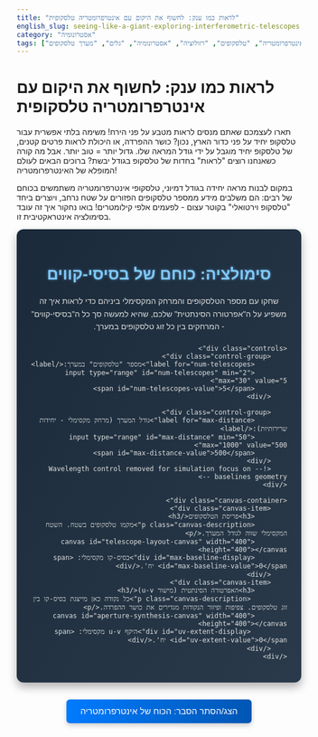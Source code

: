 ```yaml
---
title: "לראות כמו ענק: לחשוף את היקום עם אינטרפרומטריה טלסקופית"
english_slug: seeing-like-a-giant-exploring-interferometric-telescopes
category: "אסטרונומיה"
tags: ["אינטרפרומטריה", "טלסקופים", "רזולוציה", "אסטרונומיה", "גלים", "מערך טלסקופים", "UV plane"]
---
```

# לראות כמו ענק: לחשוף את היקום עם אינטרפרומטריה טלסקופית

תארו לעצמכם שאתם מנסים לראות מטבע על פני הירח! משימה בלתי אפשרית עבור טלסקופ יחיד על פני כדור הארץ, נכון? כושר ההפרדה, או היכולת לראות פרטים קטנים, של טלסקופ יחיד מוגבל על ידי גודל המראה שלו. גדול יותר = טוב יותר. אבל מה קורה כשאנחנו רוצים "לראות" בחדות של טלסקופ בגודל יבשת? ברוכים הבאים לעולם המופלא של האינטרפרומטריה!

במקום לבנות מראה יחידה בגודל דמיוני, טלסקופי אינטרפרומטריה משתמשים בכוחם של רבים: הם משלבים מידע ממספר טלסקופים הפזורים על שטח נרחב, ויוצרים ביחד "טלסקופ וירטואלי" בקוטר עצום - לפעמים אלפי קילומטרים! בואו נחקור איך זה עובד בסימולציה אינטראקטיבית זו.

<div id="interferometry-app" dir="rtl">
    <h2>סימולציה: כוחם של בסיסי-קווים</h2>
    <p>שחקו עם מספר הטלסקופים והמרחק המקסימלי ביניהם כדי לראות איך זה משפיע על ה"אפרטורה הסינתטית" שלכם, שהיא למעשה סך כל ה"בסיסי-קווים" - המרחקים בין כל זוג טלסקופים במערך.</p>

    <div class="controls">
        <div class="control-group">
            <label for="num-telescopes">מספר "טלסקופים" במערך:</label>
            <input type="range" id="num-telescopes" min="2" max="30" value="5">
            <span id="num-telescopes-value">5</span>
        </div>

        <div class="control-group">
            <label for="max-distance">גודל המערך (מרחק מקסימלי - יחידות שרירותיות):</label>
            <input type="range" id="max-distance" min="50" max="1000" value="500">
            <span id="max-distance-value">500</span>
        </div>
        <!-- Wavelength control removed for simulation focus on baselines geometry -->
    </div>

    <div class="canvas-container">
        <div class="canvas-item">
            <h3>פריסת הטלסקופים</h3>
            <p class="canvas-description">מקמו טלסקופים בשטח. השטח המקסימלי שווה לגודל המערך.</p>
            <canvas id="telescope-layout-canvas" width="400" height="400"></canvas>
            <div id="max-baseline-display">בסיס-קו מקסימלי: <span id="max-baseline-value">0</span> יח'.</div>
        </div>
        <div class="canvas-item">
            <h3>האפרטורה הסינתטית (מישור u-v)</h3>
             <p class="canvas-description">כל נקודה כאן מייצגת בסיס-קו בין זוג טלסקופים. צפיפות ופיזור הנקודות מגדירים את כושר ההפרדה.</p>
            <canvas id="aperture-synthesis-canvas" width="400" height="400"></canvas>
             <div id="uv-extent-display">היקף u-v מקסימלי: <span id="uv-extent-value">0</span> יח'.</div>
        </div>
    </div>
</div>

<style>
/* כללי */
#interferometry-app {
    font-family: 'Arial', sans-serif; /* Use a common, clean font */
    padding: 25px;
    background: linear-gradient(to bottom right, #1a2a3a, #2a3a4a); /* Subtle dark gradient */
    border-radius: 12px;
    margin-bottom: 30px;
    text-align: right;
    color: #e0e0e0; /* Light grey text */
    box-shadow: 0 8px 16px rgba(0, 0, 0, 0.3); /* Deeper shadow */
}

#interferometry-app h2 {
    text-align: center;
    color: #7fc9ff; /* Bright blue for headings */
    margin-bottom: 20px;
    font-size: 2em; /* Larger heading */
    text-shadow: 0 0 5px rgba(127, 201, 255, 0.5); /* Subtle glow */
}

#interferometry-app h3 {
    text-align: center;
    color: #b3e0ff; /* Lighter blue */
    margin-bottom: 10px;
    font-size: 1.5em;
}

#interferometry-app p {
    text-align: center;
    margin-bottom: 20px;
    line-height: 1.6;
}

.canvas-description {
    font-size: 0.9em;
    color: #c0c0c0; /* Slightly darker grey */
    margin-top: -10px; /* Pull closer to heading */
    min-height: 30px; /* Reserve space */
}


/* Controls Styling */
.controls {
    display: flex;
    flex-direction: column;
    gap: 20px; /* Increased gap */
    margin-bottom: 30px;
    align-items: center; /* Center controls group */
    background-color: #253545; /* Darker background for controls */
    padding: 20px;
    border-radius: 8px;
    width: 80%; /* Limit width */
    max-width: 600px; /* Max width */
    margin-left: auto; /* Center the block */
    margin-right: auto;
    box-shadow: inset 0 2px 5px rgba(0, 0, 0, 0.2); /* Inner shadow */
}

.control-group {
     display: flex;
     flex-direction: row; /* Arrange label and input horizontally */
     align-items: center;
     justify-content: space-between; /* Space out label and input */
     width: 100%; /* Take full width of controls container */
}

.controls label {
    font-weight: bold;
    color: #e0e0e0;
    flex-grow: 1; /* Allow label to take space */
    text-align: right; /* Align label right */
    margin-left: 15px; /* Space after label */
    min-width: 150px; /* Ensure labels have enough space */
}

.controls input[type="range"] {
    width: 50%; /* Control slider width */
    direction: ltr;
    -webkit-appearance: none; /* Hide default slider */
    appearance: none;
    height: 8px;
    background: #556778; /* Slider track color */
    outline: none;
    opacity: 0.9;
    transition: opacity .2s;
    border-radius: 4px;
}

.controls input[type="range"]:hover {
    opacity: 1;
}

.controls input[type="range"]::-webkit-slider-thumb {
    -webkit-appearance: none;
    appearance: none;
    width: 20px;
    height: 20px;
    background: #7fc9ff; /* Slider thumb color */
    cursor: pointer;
    border-radius: 50%;
    box-shadow: 0 2px 5px rgba(0, 0, 0, 0.2);
}

.controls input[type="range"]::-moz-range-thumb {
    width: 20px;
    height: 20px;
    background: #7fc9ff;
    cursor: pointer;
    border-radius: 50%;
    box-shadow: 0 2px 5px rgba(0, 0, 0, 0.2);
}


.controls span {
    min-width: 40px; /* Ensure value has enough space */
    display: inline-block;
    text-align: left;
    color: #b3e0ff;
    font-weight: bold;
}


/* Canvas Container & Items */
.canvas-container {
    display: flex;
    flex-wrap: wrap; /* Allow wrapping on smaller screens */
    justify-content: center;
    gap: 30px; /* Increased gap between canvases */
}

.canvas-item {
    text-align: center;
    background-color: #253545; /* Darker background for canvas items */
    padding: 20px;
    border-radius: 10px;
    box-shadow: 0 4px 8px rgba(0, 0, 0, 0.2); /* Subtle shadow */
    min-width: 300px;
    flex-grow: 1; /* Allow items to grow */
    max-width: 450px; /* Max width for larger screens */
    display: flex; /* Use flex to arrange contents */
    flex-direction: column;
    align-items: center;
}


canvas {
    border: 1px solid #556778; /* Border color matching slider track */
    background-color: #1a2a3a; /* Very dark background for canvas */
    margin-bottom: 15px;
    border-radius: 6px;
}

#max-baseline-display, #uv-extent-display {
    font-size: 0.9em;
    color: #c0c0c0;
    margin-top: 5px;
}

#max-baseline-value, #uv-extent-value {
    font-weight: bold;
    color: #b3e0ff;
}


/* Explanation Toggle Button */
button#toggle-explanation {
    display: block;
    margin: 30px auto; /* Center button */
    padding: 12px 25px; /* Larger padding */
    font-size: 1.1em;
    cursor: pointer;
    background: linear-gradient(to right, #007bff, #0056b3); /* Blue gradient */
    color: white;
    border: none;
    border-radius: 6px;
    transition: all 0.3s ease; /* Smooth transition for hover */
    box-shadow: 0 4px 8px rgba(0, 0, 0, 0.2);
}

button#toggle-explanation:hover {
    background: linear-gradient(to right, #0056b3, #003d82);
    box-shadow: 0 6px 12px rgba(0, 0, 0, 0.3);
    transform: translateY(-2px); /* Slight lift effect */
}

button#toggle-explanation:active {
    transform: translateY(0); /* Press effect */
    box-shadow: 0 2px 4px rgba(0, 0, 0, 0.2);
}

/* Explanation Block */
#explanation {
    display: none; /* Initially hidden */
    margin-top: 20px;
    padding: 25px;
    background-color: #253545; /* Matching controls background */
    border-right: 5px solid #7fc9ff; /* Blue border on the right for RTL */
    border-radius: 8px;
    color: #e0e0e0;
    line-height: 1.7; /* Increased line height */
    box-shadow: 0 4px 8px rgba(0, 0, 0, 0.2);
    text-align: right; /* Ensure text is right aligned */
}

#explanation h2 {
    color: #7fc9ff; /* Matching heading color */
    margin-top: 0;
    margin-bottom: 15px;
    font-size: 1.8em;
    text-align: right; /* Align explanation heading right */
    text-shadow: none; /* Remove glow from explanation heading */
}

#explanation p {
    margin-bottom: 18px; /* Increased spacing */
    text-align: right; /* Ensure text is right aligned */
}

#explanation ul {
    margin-bottom: 18px;
    padding-right: 20px; /* Add padding for bullets */
    list-style: disc outside; /* Use discs, outside the padding */
    text-align: right; /* Ensure list is right aligned */
}

#explanation li {
    margin-bottom: 10px;
    text-align: right; /* Ensure list items are right aligned */
}

/* Responsive adjustments */
@media (max-width: 768px) {
    .controls {
        width: 95%;
        padding: 15px;
        gap: 15px;
    }
    .control-group {
        flex-direction: column; /* Stack label and input vertically */
        align-items: flex-end; /* Align items to the right */
    }
     .controls label {
         width: 100%; /* Label takes full width */
         text-align: right; /* Ensure label is right-aligned */
         margin-left: 0; /* Remove left margin */
         margin-bottom: 5px; /* Space below label */
    }
    .controls input[type="range"] {
        width: 95%; /* Slider takes more width */
    }
    .controls span {
         width: 100%;
         text-align: right; /* Align value right */
    }
    .canvas-container {
        flex-direction: column; /* Stack canvases vertically */
        gap: 20px;
    }
    .canvas-item {
        padding: 15px;
    }
    canvas {
        width: 100%; /* Canvases take full width */
        height: auto; /* Height adjusts */
    }
}

</style>

<button id="toggle-explanation">הצג/הסתר הסבר: הכוח של אינטרפרומטריה</button>

<div id="explanation">
    <h2>הסבר: הכוח האדיר של אינטרפרומטריה טלסקופית</h2>

    <p>מדוע טלסקופים גדולים יותר רואים טוב יותר? התשובה טמונה בתופעת העקיפה (דיפרקציה). אור שמגיע ממקור רחוק יוצר תבנית עקיפה כשהוא עובר דרך צמצם (הפתח או המראה של הטלסקופ). ככל שהצמצם גדול יותר, תבנית העקיפה קטנה יותר, וזה אומר ששני אובייקטים קרובים בשמיים ייראו בנפרד ולא כמקור מטושטש אחד. כושר ההפרדה הטוב ביותר האפשרי לטלסקופ יחיד נתון על ידי יחס פשוט: אורך הגל הנצפה חלקי קוטר הטלסקופ.</p>

    <p>ככל שאנו צופים באורכי גל ארוכים יותר (כמו גלי רדיו) או רוצים לראות פרטים קטנים יותר (דורש רזולוציה גבוהה מאוד), היינו זקוקים לטלסקופים בקטרים בלתי נתפסים. בניית טלסקופים אופטיים יחידים מעבר לקוטר מסוים (כמו 8-10 מטרים) הופכת להיות מורכבת, יקרה וכמעט בלתי אפשרית הנדסית בגלל המשקל העצום והצורך לשמור על צורה מושלמת.</p>

    <p>כאן נכנסת לתמונה האינטרפרומטריה הטלסקופית - פתרון גאוני שמנצל את טבע הגלים של האור. במקום לאסוף אור במראה יחידה ענקית, מערך אינטרפרומטרי אוסף אור באמצעות מספר טלסקופים קטנים יותר המפוזרים על שטח גדול. האותות הנקלטים בכל טלסקופ נשלחים למעבד מרכזי.</p>

    <p>הקסם קורה כשהאותות משולבים. אור שמגיע ממקור רחוק מגיע לכל טלסקופ בזמנים שונים ועם הפרשי פאזה קטנים, בהתאם למיקום המדויק של כל טלסקופ במערך. כאשר משלבים את האותות הללו, הם יוצרים תבנית התאבכות - אזורים בהם הגלים מחזקים זה את זה (התאבכות בונה) ואזורים בהם הם מבטלים זה את זה (התאבכות הורסת). ניתוח מדוקדק של תבנית ההתאבכות הזו, המכונה "היכרות" (visibility), מאפשר לשחזר תמונה מפורטת של המקור האסטרונומי.</p>

    <p>התובנה המרכזית היא שכושר ההפרדה של מערך אינטרפרומטרי אינו נקבע על ידי גודל הטלסקופים הבודדים, אלא על ידי **המרחק המקסימלי בין שני טלסקופים כלשהם במערך**. מרחק זה נקרא "בסיס-קו" (baseline). ככל שהבסיס-קו המקסימלי גדול יותר, כך כושר ההפרדה של המערך גבוה יותר. למעשה, מערך אינטרפרומטרי עם בסיס-קו מקסימלי של 100 קילומטרים משיג רזולוציה השקולה לזו של טלסקופ יחיד עם מראה בקוטר 100 קילומטרים - זוהי ה"אפרטורה הסינתטית" (Synthetic Aperture) שראיתם בסימולציה.</p>

    <p>מישור ה-u-v בסימולציה מייצג למעשה את תבנית הדגימה של "האפרטורה הסינתטית" במרחב מסוים שקשור לתמונה אותה רוצים לשחזר. כל זוג טלסקופים במערך תורם נקודה (ובעצם שתי נקודות סימטריות) למישור זה, במיקום שנקבע על ידי וקטור הבסיס-קו ביניהם. ככל שיש יותר טלסקופים (יותר בסיסי-קווים, כלומר יותר נקודות במישור ה-u-v) וככל שהבסיסי-קווים ארוכים יותר (הנקודות מפוזרות רחוק יותר ממרכז מישור ה-u-v), כך תמונת האובייקט שתשוחזר תהיה מפורטת וחדה יותר. המערך "מכסה" את מישור ה-u-v ודוגם אותו בנקודות שונות.</p>

    <p>אינטרפרומטריה פתחה בפנינו צוהר ליקום ברזולוציות חסרות תקדים, במיוחד בתחומי הרדיו והאינפרה-אדום, שם אורכי הגל ארוכים יותר ומגבלת הדיפרקציה משמעותית יותר עבור טלסקופים יחידים. מערכים מפורסמים כמו ה-VLA, ה-VLTI, ו-ALMA מאפשרים לנו לחקור תופעות אסטרופיזיות בפירוט עוצר נשימה - מלידות כוכבים וכוכבי לכת, דרך גלקסיות רחוקות, ועד לאופק האירועים של חורים שחורים סופרמאסיביים (כמו במקרה של פרויקט ה-Event Horizon Telescope ששילב מערכי רדיו גלובליים ליצירת "טלסקופ" בגודל כדור הארץ).</p>
</div>


<script>
document.addEventListener('DOMContentLoaded', () => {
    const numTelescopesSlider = document.getElementById('num-telescopes');
    const numTelescopesValue = document.getElementById('num-telescopes-value');
    const maxDistanceSlider = document.getElementById('max-distance');
    const maxDistanceValue = document.getElementById('max-distance-value');
    const maxBaselineDisplay = document.getElementById('max-baseline-value');
    const uvExtentDisplay = document.getElementById('uv-extent-value');
    const layoutCanvas = document.getElementById('telescope-layout-canvas');
    const apertureCanvas = document.getElementById('aperture-synthesis-canvas');
    const toggleButton = document.getElementById('toggle-explanation');
    const explanationDiv = document.getElementById('explanation');

    const layoutCtx = layoutCanvas.getContext('2d');
    const apertureCtx = apertureCanvas.getContext('2d');

    let telescopes = [];
    const animationDuration = 300; // ms for simple animations

    function updateDisplayValues() {
        numTelescopesValue.textContent = numTelescopesSlider.value;
        maxDistanceValue.textContent = maxDistanceSlider.value;
    }

    function generateTelescopeLayout() {
        const num = parseInt(numTelescopesSlider.value);
        const maxDist = parseInt(maxDistanceSlider.value);
        telescopes = [];
        for (let i = 0; i < num; i++) {
            // Place telescopes randomly within a square area defined by maxDist
            // This gives a rectangular/square array capability, common in radio astronomy
            const x = (Math.random() * 2 - 1) * maxDist / 2; // Random x between -maxDist/2 and +maxDist/2
            const y = (Math.random() * 2 - 1) * maxDist / 2; // Random y between -maxDist/2 and +maxDist/2
            telescopes.push({ x: x, y: y });
        }
    }

     function findMaxBaseline() {
        let maxSqDist = 0;
        let tel1 = null;
        let tel2 = null;

        if (telescopes.length < 2) {
            return { distance: 0, tel1: null, tel2: null };
        }

        for (let i = 0; i < telescopes.length; i++) {
            for (let j = i + 1; j < telescopes.length; j++) {
                const dx = telescopes[i].x - telescopes[j].x;
                const dy = telescopes[i].y - telescopes[j].y;
                const sqDist = dx * dx + dy * dy;
                if (sqDist > maxSqDist) {
                    maxSqDist = sqDist;
                    tel1 = telescopes[i];
                    tel2 = telescopes[j];
                }
            }
        }
        return { distance: Math.sqrt(maxSqDist), tel1: tel1, tel2: tel2 };
    }


    function drawLayout(animationProgress = 1) {
        const canvasSize = layoutCanvas.width;
        const center = canvasSize / 2;
        const maxDist = parseInt(maxDistanceSlider.value);
        // Scale maxDist/2 (half the square side) to canvas edge
        const scale = (canvasSize / 2) / (maxDist / 2);

        layoutCtx.clearRect(0, 0, canvasSize, canvasSize);

        // Draw boundary square (optional, but good visualization of maxDist area)
        // layoutCtx.strokeStyle = '#444';
        // layoutCtx.strokeRect(center - maxDist/2 * scale, center - maxDist/2 * scale, maxDist * scale, maxDist * scale);


        // Draw center origin
        layoutCtx.fillStyle = '#888';
        layoutCtx.beginPath();
        layoutCtx.arc(center, center, 4, 0, Math.PI * 2);
        layoutCtx.fill();

         // Draw max baseline line
        const maxBaseline = findMaxBaseline();
        if (maxBaseline.tel1 && maxBaseline.tel2) {
            const x1 = center + maxBaseline.tel1.x * scale;
            const y1 = center + maxBaseline.tel1.y * scale;
            const x2 = center + maxBaseline.tel2.x * scale;
            const y2 = center + maxBaseline.tel2.y * scale;

            layoutCtx.strokeStyle = '#ff6666'; // Reddish for emphasis
            layoutCtx.lineWidth = 2;
            layoutCtx.beginPath();
            layoutCtx.moveTo(x1, y1);
            layoutCtx.lineTo(x2, y2);
            layoutCtx.stroke();

            // Update display value
            maxBaselineDisplay.textContent = maxBaseline.distance.toFixed(0); // Display integer value
        } else {
             maxBaselineDisplay.textContent = '0';
        }

        // Draw telescopes
        layoutCtx.fillStyle = '#7fc9ff'; // Blue color
        telescopes.forEach((tel, index) => {
             // Simple fade-in animation based on index and progress if needed,
             // For now, just draw based on current positions.
            layoutCtx.beginPath();
            // Scale and translate coordinates
            const drawX = center + tel.x * scale;
            const drawY = center + tel.y * scale;
            layoutCtx.arc(drawX, drawY, 6, 0, Math.PI * 2); // Slightly larger dots
            layoutCtx.fill();
        });
    }

    function drawApertureSynthesis(animationProgress = 1) {
        const canvasSize = apertureCanvas.width;
        const center = canvasSize / 2;
        const maxDist = parseInt(maxDistanceSlider.value);
        // The max baseline defines the max extent in the u-v plane
        const maxBaseline = findMaxBaseline().distance;
        // Scale the max baseline (max extent of u-v) to the canvas edge
        const uvScale = (canvasSize / 2) / maxBaseline;


        apertureCtx.clearRect(0, 0, canvasSize, canvasSize);

        // Draw center origin (represents baseline of telescope with itself - (0,0))
        apertureCtx.fillStyle = '#888';
        apertureCtx.beginPath();
        apertureCtx.arc(center, center, 4, 0, Math.PI * 2); // Larger dot for origin
        apertureCtx.fill();

        // Draw circle representing the full u-v extent
        if (maxBaseline > 0) {
             apertureCtx.strokeStyle = '#ff6666'; // Reddish for emphasis
             apertureCtx.lineWidth = 2;
             apertureCtx.beginPath();
             apertureCtx.arc(center, center, maxBaseline * uvScale, 0, Math.PI * 2);
             apertureCtx.stroke();

             // Update display value for uv extent
             uvExtentDisplay.textContent = (maxBaseline * 2).toFixed(0); // Diameter is max baseline * 2
        } else {
             uvExtentDisplay.textContent = '0';
        }


        // Draw uv points (baselines)
        apertureCtx.fillStyle = '#b3e0ff'; // Light blue points
        const pointSize = 2.5; // Slightly larger points

        // Add the (0,0) point explicitly again for clarity if needed, but origin arc covers it.
        // apertureCtx.beginPath();
        // apertureCtx.arc(center, center, pointSize, 0, Math.PI * 2);
        // apertureCtx.fill();

        let drawnPoints = 0;
        const totalPoints = telescopes.length * (telescopes.length - 1) / 2 * 2; // Number of unique baseline pairs * 2 (for symmetry)

        for (let i = 0; i < telescopes.length; i++) {
            for (let j = i + 1; j < telescopes.length; j++) {
                const tel_i = telescopes[i];
                const tel_j = telescopes[j];

                // Calculate baseline vector (u, v) relative to array center
                const u = (tel_i.x - tel_j.x) * uvScale;
                const v = (tel_i.y - tel_j.y) * uvScale;

                // Plot the (u, v) point
                 if (drawnPoints / totalPoints <= animationProgress) {
                    apertureCtx.beginPath();
                    apertureCtx.arc(center + u, center + v, pointSize, 0, Math.PI * 2);
                    apertureCtx.fill();
                    drawnPoints++;
                 }


                // Plot the (-u, -v) point (since baselines are symmetric)
                 if (drawnPoints / totalPoints <= animationProgress) {
                    apertureCtx.beginPath();
                    apertureCtx.arc(center - u, center - v, pointSize, 0, Math.PI * 2);
                    apertureCtx.fill();
                    drawnPoints++;
                 }
            }
        }
         // Simple animation: draw points gradually
         if (animationProgress < 1) {
             requestAnimationFrame(() => drawApertureSynthesis(animationProgress + 0.05)); // Adjust 0.05 for speed
         }
    }

    function updateSimulation() {
        generateTelescopeLayout(); // Regenerate random layout based on current sliders
        drawLayout(); // Draw layout immediately
        drawApertureSynthesis(); // Start aperture drawing animation
    }

    // Initial setup
    updateDisplayValues();
    updateSimulation();

    // Event listeners for controls - use 'change' for better performance or 'input' for continuous update
    numTelescopesSlider.addEventListener('change', () => {
        updateDisplayValues();
        updateSimulation(); // Update simulation on change
    });
     numTelescopesSlider.addEventListener('input', () => {
         updateDisplayValues(); // Only update value display continuously
     });


    maxDistanceSlider.addEventListener('change', () => {
        updateDisplayValues();
        updateSimulation(); // Update simulation on change
    });
    maxDistanceSlider.addEventListener('input', () => {
         updateDisplayValues(); // Only update value display continuously
    });


    // Explanation toggle
    toggleButton.addEventListener('click', () => {
        const isHidden = explanationDiv.style.display === 'none' || explanationDiv.style.display === '';
        explanationDiv.style.display = isHidden ? 'block' : 'none';
        toggleButton.textContent = isHidden ? 'הסתר הסבר: הכוח של אינטרפרומטריה' : 'הצג/הסתר הסבר: הכוח של אינטרפרומטריה';
    });

    // Add a resize observer to redraw if canvas size changes (optional, more complex)
    // const resizeObserver = new ResizeObserver(entries => {
    //     for (let entry of entries) {
    //         if (entry.target.id === 'telescope-layout-canvas' || entry.target.id === 'aperture-synthesis-canvas') {
    //              // Need to potentially update canvas dimensions based on parent size
    //              // entry.target.width = entry.contentRect.width;
    //              // entry.target.height = entry.contentRect.height;
    //             updateSimulation(); // Redraw on resize
    //         }
    //     }
    // });
    // resizeObserver.observe(layoutCanvas.parentElement); // Observe the parent div
    // resizeObserver.observe(apertureCanvas.parentElement);

});
</script>